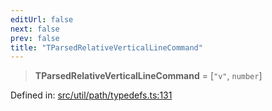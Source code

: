 ```yaml
---
editUrl: false
next: false
prev: false
title: "TParsedRelativeVerticalLineCommand"
---
```


> **TParsedRelativeVerticalLineCommand** = \[`"v"`, `number`\]

Defined in: [src/util/path/typedefs.ts:131](https://github.com/fabricjs/fabric.js/blob/e114448a1bce9b68a3e1bba337bc0c83a35c1aa5/src/util/path/typedefs.ts#L131)
